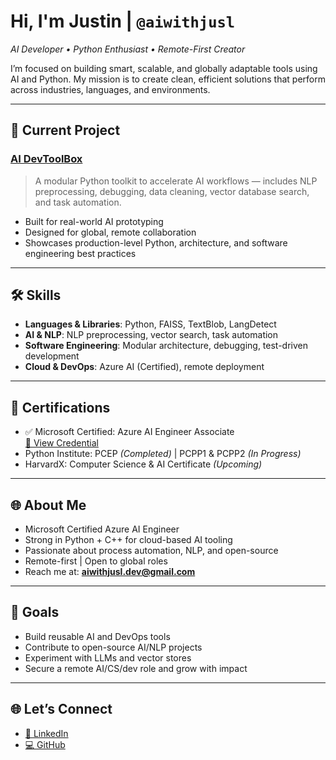 # Hi, I'm Justin | `@aiwithjusl`

*AI Developer • Python Enthusiast • Remote-First Creator*

I’m focused on building smart, scalable, and globally adaptable tools using AI and Python. My mission is to create clean, efficient solutions that perform across industries, languages, and environments.

---

## 🚀 Current Project
### [AI DevToolBox](https://github.com/aiwithjusl/ai-dev-toolbox)
> A modular Python toolkit to accelerate AI workflows — includes NLP preprocessing, debugging, data cleaning, vector database search, and task automation.

- Built for real-world AI prototyping  
- Designed for global, remote collaboration  
- Showcases production-level Python, architecture, and software engineering best practices  

---

## 🛠️ Skills
- **Languages & Libraries**: Python, FAISS, TextBlob, LangDetect  
- **AI & NLP**: NLP preprocessing, vector search, task automation  
- **Software Engineering**: Modular architecture, debugging, test-driven development  
- **Cloud & DevOps**: Azure AI (Certified), remote deployment

---

## 📜 Certifications
- ✅ Microsoft Certified: Azure AI Engineer Associate  
  [🔗 View Credential](https://learn.microsoft.com/api/credentials/share/en-us/JustinLane-2922/BD501FB13C8F20E0?sharingId=12A2F6E37E3F31ED)  
- Python Institute: PCEP *(Completed)* | PCPP1 & PCPP2 *(In Progress)*  
- HarvardX: Computer Science & AI Certificate *(Upcoming)*

---

## 🌐 About Me
- Microsoft Certified Azure AI Engineer  
- Strong in Python + C++ for cloud-based AI tooling  
- Passionate about process automation, NLP, and open-source  
- Remote-first | Open to global roles  
- Reach me at: **aiwithjusl.dev@gmail.com**

---

## 📌 Goals
- Build reusable AI and DevOps tools  
- Contribute to open-source AI/NLP projects  
- Experiment with LLMs and vector stores  
- Secure a remote AI/CS/dev role and grow with impact  

---

## 🌐 Let’s Connect
- [📎 LinkedIn](https://www.linkedin.com/in/justin-lane-69b960219)  
- [💻 GitHub](https://github.com/aiwithjusl)
